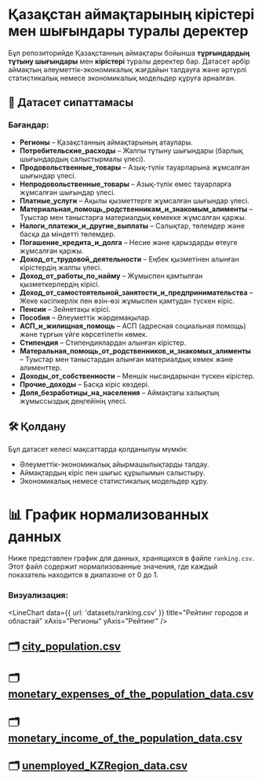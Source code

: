 # Қазақстан аймақтарының кірістері мен шығындары туралы деректер

Бұл репозиторийде Қазақстанның аймақтары бойынша **тұрғындардың тұтыну шығындары** мен **кірістері** туралы деректер бар. Датасет әрбір аймақтың әлеуметтік-экономикалық жағдайын талдауға және әртүрлі статистикалық немесе экономикалық модельдер құруға арналған.

## 📄 Датасет сипаттамасы

### Бағандар:
- **Регионы** – Қазақстанның аймақтарының атаулары.
- **Потребительские_расходы** – Жалпы тұтыну шығындары (барлық шығындардың салыстырмалы үлесі).
- **Продовольственные_товары** – Азық-түлік тауарларына жұмсалған шығындар үлесі.
- **Непродовольственные_товары** – Азық-түлік емес тауарларға жұмсалған шығындар үлесі.
- **Платные_услуги** – Ақылы қызметтерге жұмсалған шығындар үлесі.
- **Материальная_помощь_родственникам_и_знакомым_алименты** – Туыстар мен таныстарға материалдық көмекке жұмсалған қаржы.
- **Налоги_платежи_и_другие_выплаты** – Салықтар, төлемдер және басқа да міндетті төлемдер.
- **Погашение_кредита_и_долга** – Несие және қарыздарды өтеуге жұмсалған қаржы.
- **Доход_от_трудовой_деятельности** – Еңбек қызметінен алынған кірістердің жалпы үлесі.
- **Доход_от_работы_по_найму** – Жұмыспен қамтылған қызметкерлердің кірісі.
- **Доход_от_самостоятельной_занятости_и_предпринимательства** – Жеке кәсіпкерлік пен өзін-өзі жұмыспен қамтудан түскен кіріс.
- **Пенсии** – Зейнетақы кірісі.
- **Пособия** – Әлеуметтік жәрдемақылар.
- **АСП_и_жилищная_помощь** – АСП (адресная социальная помощь) және тұрғын үйге көрсетілетін көмек.
- **Стипендия** – Стипендиялардан алынған кірістер.
- **Матеральная_помощь_от_родственников_и_знакомых_алименты** – Туыстар мен таныстардан алынған материалдық көмек және алименттер.
- **Доходы_от_собственности** – Меншік нысандарынан түскен кірістер.
- **Прочие_доходы** – Басқа кіріс көздері.
- **Доля_безработицы_на_населения** – Аймақтағы халықтың жұмыссыздық деңгейінің үлесі.

## 🛠 Қолдану

Бұл датасет келесі мақсаттарда қолданылуы мүмкін:
- Әлеуметтік-экономикалық айырмашылықтарды талдау.
- Аймақтардың кіріс пен шығыс құрылымын салыстыру.
- Экономикалық немесе статистикалық модельдер құру.

# 📊 График нормализованных данных

Ниже представлен график для данных, хранящихся в файле `ranking.csv`. Этот файл содержит нормализованные значения, где каждый показатель находится в диапазоне от 0 до 1.

### Визуализация:

<LineChart data={{ url: 'datasets/ranking.csv' }} title="Рейтинг городов и областай" xAxis="Регионы" yAxis="Рейтинг" />

## 🗂️ [city_population.csv](datasets/city_population.md)

## 🗂️ [monetary_expenses_of_the_population_data.csv](datasets/monetary_expenses_of_the_population_data.md)

## 🗂️ [monetary_income_of_the_population_data.csv](datasets/monetary_income_of_the_population_data.md)

## 🗂️ [unemployed_KZRegion_data.csv](datasets/unemployed_KZRegion_data.md)


